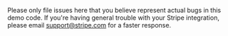 Please only file issues here that you believe represent actual bugs in this demo code.
If you're having general trouble with your Stripe integration, please email support@stripe.com for a faster response.